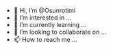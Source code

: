 - 👋 Hi, I’m @Osunrotimi
- 👀 I’m interested in ...
- 🌱 I’m currently learning ...
- 💞️ I’m looking to collaborate on ...
- 📫 How to reach me ...

<!---
Osunrotimi/Osunrotimi is a ✨ special ✨ repository because its `README.md` (this file) appears on your GitHub profile.
You can click the Preview link to take a look at your changes.
--->
